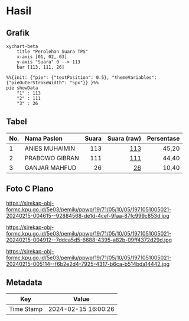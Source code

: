 # Hasil

## Grafik

```mermaid
xychart-beta
    title "Perolehan Suara TPS"
    x-axis [01, 02, 03]
    y-axis "Suara" 0 --> 113
    bar [113, 111, 26]
```

```mermaid
%%{init: {"pie": {"textPosition": 0.5}, "themeVariables": {"pieOuterStrokeWidth": "5px"}} }%%
pie showData
    "1" : 113
    "2" : 111
    "3" : 26
```

## Tabel

| No. | Nama Paslon    | Suara | Suara (raw) | Persentase |
|:--- |:-------------- | -----:| -----------:| ----------:|
| 1   | ANIES MUHAIMIN | 113   | [113][p-1]  | 45,20      |
| 2   | PRABOWO GIBRAN | 111   | [111][p-2]  | 44,40      |
| 3   | GANJAR MAHFUD  | 26    | [26][p-3]   | 10,40      |


[p-1]: https://github.com/gigit-pemilu/pemilu-2024-19-kepulauan-bangka-belitung/blob/main/pilpres/hitung-suara/sub/19-kepulauan-bangka-belitung/sub/71-kota-pangkal-pinang/sub/05-gerunggang/sub/1005-tua-tunu-indah/sub/021-tps/sub/paslon-1.txt
[p-2]: https://github.com/gigit-pemilu/pemilu-2024-19-kepulauan-bangka-belitung/blob/main/pilpres/hitung-suara/sub/19-kepulauan-bangka-belitung/sub/71-kota-pangkal-pinang/sub/05-gerunggang/sub/1005-tua-tunu-indah/sub/021-tps/sub/paslon-2.txt
[p-3]: https://github.com/gigit-pemilu/pemilu-2024-19-kepulauan-bangka-belitung/blob/main/pilpres/hitung-suara/sub/19-kepulauan-bangka-belitung/sub/71-kota-pangkal-pinang/sub/05-gerunggang/sub/1005-tua-tunu-indah/sub/021-tps/sub/paslon-3.txt

## Foto C Plano

https://sirekap-obj-formc.kpu.go.id/5e03/pemilu/ppwp/19/71/05/10/05/1971051005021-20240215-004615--92884568-de1d-4cef-9faa-87fc999c853d.jpg

https://sirekap-obj-formc.kpu.go.id/5e03/pemilu/ppwp/19/71/05/10/05/1971051005021-20240215-004912--7ddca5d5-6688-4395-a82b-09ff4372d29d.jpg

https://sirekap-obj-formc.kpu.go.id/5e03/pemilu/ppwp/19/71/05/10/05/1971051005021-20240215-005114--f6b2e2d4-7925-4317-b6ca-b514bda14442.jpg


## Metadata

| Key        | Value               |
| ---------- | ------------------- |
| Time Stamp | 2024-02-15 16:00:26 |



